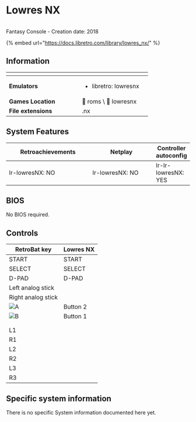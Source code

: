 # Lowres NX

<div align="left">

<figure><img src="https://raw.githubusercontent.com/fabricecaruso/es-theme-carbon/78a0a78ab8f5e6a606f63833349382908d01d8af/art/logos/lowresnx.svg" alt=""><figcaption></figcaption></figure>

</div>

Fantasy Console - Creation date: 2018

{% embed url="https://docs.libretro.com/library/lowres_nx/" %}

## Information

<table data-header-hidden><thead><tr><th width="184"></th><th></th><th data-hidden></th></tr></thead><tbody><tr><td><strong>Emulators</strong></td><td><ul><li>libretro: lowresnx</li></ul></td><td></td></tr><tr><td><strong>Games Location</strong></td><td><span data-gb-custom-inline data-tag="emoji" data-code="1f4c1">📁</span> roms \ <span data-gb-custom-inline data-tag="emoji" data-code="1f4c2">📂</span> lowresnx</td><td></td></tr><tr><td><strong>File extensions</strong></td><td>.nx</td><td></td></tr></tbody></table>

## System Features

<table><thead><tr><th width="245">Retroachievements</th><th width="200">Netplay</th><th>Controller autoconfig</th></tr></thead><tbody><tr><td>lr-lowresNX: NO</td><td>lr-lowresNX: NO</td><td>lr-lr-lowresNX: YES</td></tr></tbody></table>

## BIOS

No BIOS required.

## Controls

| RetroBat key                                                                          | Lowres NX |
| ------------------------------------------------------------------------------------- | --------- |
| START                                                                                 | START     |
| SELECT                                                                                | SELECT    |
| D-PAD                                                                                 | D-PAD     |
| Left analog stick                                                                     |           |
| Right analog stick                                                                    |           |
| ![A](<../../../../en/.gitbook/assets/image (27).png>)                                 | Button 2  |
| ![B](<../../../../en/.gitbook/assets/image (13).png>)                                 | Button 1  |
| <img src="../../../../en/.gitbook/assets/image (47).png" alt="" data-size="original"> |           |
| <img src="../../../../en/.gitbook/assets/image (45).png" alt="" data-size="line">     |           |
| L1                                                                                    |           |
| R1                                                                                    |           |
| L2                                                                                    |           |
| R2                                                                                    |           |
| L3                                                                                    |           |
| R3                                                                                    |           |

## Specific system information

There is no specific System information documented here yet.
